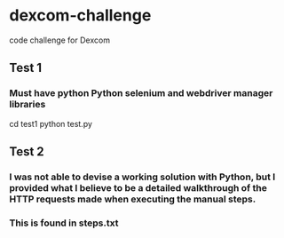# dexcom-challenge
code challenge for Dexcom

## Test 1
### Must have python Python selenium and webdriver manager libraries
cd test1
python test.py

## Test 2
### I was not able to devise a working solution with Python, but I provided what I believe to be a detailed walkthrough of the HTTP requests made when executing the manual steps.
### This is found in steps.txt
